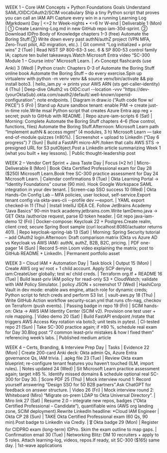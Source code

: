 WEEK 1 – Core IAM Concepts + Python Foundations
Goals
Understand SAML/OIDC/OAuth2/SCIM vocabulary
Ship a tiny Python script that proves you can call an IAM API
Capture every win in a running Learning Log (Markdown)
Day | <=2 hr Week-nights • <=6 hr W-end | Deliverable
1 (Mon) | ① Create Learning-Log.md in new GitHub repo iam-30d-sprint. ② Download IDPro Body of Knowledge chapters 1–3 (free) Automate the Boring Stuff.③ Write down every past authN/authZ project (VPN MFA, Zero-Trust pilot, AD migration, etc.). | Git commit “Log initialized + prior wins”
2 (Tue) | Read NIST SP 800-63-3 sec. 6 & SP 800-53 control family IA; capture ten bullet takeaways.Watch Microsoft Entra video “SC-300 Module 1 – Course intro” Microsoft Learn. | ✍️ Concept flashcards (use Anki)
3 (Wed) | Python crash: Chapters 0-3 of Automate the Boring Stuff online book Automate the Boring Stuff – do every exercise.Spin up virtualenv with python -m venv venv && source venv/bin/activate && pip install boto3. | hello_iam.py → prints your AWS ARN (sts get-caller-identity)
4 (Thu) | Deep-dive OAuth2 vs OIDC:curl --location -vvv "https://dev-{yourOktaSub}.okta.com/oauth2/default/.well-known/openid-configuration"; note endpoints. | Diagram in draw.io (“Auth code flow w/ PKCE”)
5 (Fri) | Stand up Azure sandbox tenant: enable PIM -> create just-in-time role.Write msal Python script that creates Azure Entra app reg + secret; push to GitHub with README. | Repo azure-iam-scripts
6 (Sat) | Morning: Complete Automate the Boring Stuff chapters 4–6 (flow control, functions, files) Automate the Boring Stuff.Afternoon: Microsoft Learn path “Implement authN & access mgmt” (4 modules, 3 h) Microsoft Learn — take end-of-module quizzes (≥80%). | Screenshot + upload to LinkedIn (“Day 6 progress”)
7 (Sun) | Build a FastAPI micro-API /token that calls AWS STS → presigned URL for S3 putObject.Post a LinkedIn article summarizing Week 1 (what you built + key lessons). | Public thought-leadership post

WEEK 2 – Vendor Cert Sprint + Java Taste
Day | Focus (≈2 hr) | Micro-Deliverable
8 (Mon) | Book Okta Certified Professional exam for Day 28 ($250) Microsoft Learn.Book free SC-300 practice assessment for Day 24 Microsoft Learn. | Calendar confirmations
9 (Tue) | Okta Learning Portal → “Identity Foundations” course (90 min). Hook Google Workspace SAML integration in your dev tenant. | Screen-cap SSO success
10 (Wed) | Okta Hands-On Config Lab – MFA policies, user lockout, self-service.Export tenant config via okta-aws-cli --profile dev —export. | YAML export checked-in
11 (Thu) | Install IntelliJ IDEA CE. Follow JetBrains Academy “Java Basics” 90-min track academy.jetbrains.com.Write IamDemo.java → GET Okta /authorize request, parse ID token header. | Git repo java-iam-demo
12 (Fri) | Docker-compose: Keycloak 22 + Postgres.Create realm, client cred; secure Spring Boot sample (curl localhost:8080/actuator returns 401). | Repo keycloak-spring-lab
13 (Sat) | Morning: Spring Security tutorial – add OAuth2 login.Afternoon: Draft comparison matrix (Okta vs Azure AD vs Keycloak vs AWS IAM): authN, authZ, B2B, B2C, pricing. | PDF one-pager
14 (Sun) | Record 5-min Loom video explaining the matrix; post to GitHub README + LinkedIn. | Permanent portfolio asset

WEEK 3 – Cloud IAM + Automation
Day | Task block | Output
15 (Mon) | Create AWS org w/ root + 1 child account. Apply SCP denying iam:CreateUser globally; test w/ child creds. | Terraform org.tf + README
16 (Tue) | Build least-priv IAM policy for read-only S3 + CloudWatch; validate with IAM Policy Simulator. | policy JSON + screenshot
17 (Wed) | HashiCorp Vault in dev mode: enable aws engine, attach role for dynamic creds; Python script to fetch creds and perform S3 list. | vault-aws.py
18 (Thu) | Write GitHub Action workflow security-scan.yml that runs cfn-nag, checkov on Terraform (push events). | Passing badge in repo
19 (Fri) | SCIM hands-on: Okta → AWS IAM Identity Center (SCIM v2). Provision one test user + role mapping. | Video demo
20 (Sat) | Build FastAPI endpoint /rotate that triggers AWS Access Key rotation via boto3; unit tests in pytest. | CI-tested repo
21 (Sun) | Take SC-300 practice again; if ≥80 %, schedule real exam for Day 30.Blog post “7 common least-priv mistakes & how I fixed them” referencing week’s labs. | Published medium article

WEEK 4 – Certs, Branding, & Interview Prep
Day | Tasks | Evidence
22 (Mon) | Create 200-card Anki deck: Okta admin Qs, Azure Entra governance Qs, IAM trivia. | .apkg file
23 (Tue) | Review Okta exam blueprint; re-configure tenant features you haven’t touched (ILM, import rules). | Notes updated
24 (Wed) | Sit Microsoft Learn practice assessment again; target ≥85 %. Identify missed domains & schedule optional real SC-300 for Day 30. | Score PDF
25 (Thu) | Mock interview round 1: Record yourself answering “Design SSO for 50 B2B partners”.Ask ChatGPT for feedback on answer structure. | Video
26 (Fri) | Mock interview round 2: Whiteboard (Miro) “Migrate on-prem LDAP to Okta Universal Directory”. | Miro link
27 (Sat) | Resume 2.0 – integrate new repos, badges (“Okta Certified Professional – Candidate”), quantifiable wins (AWS org landing zone, SCIM deployment).Rewrite LinkedIn headline: *Cloud IAM Engineer | Okta CP
28 (Sun) | TAKE Okta Certified Professional exam (60 Qs, 90 min).Post badge to LinkedIn via Credly. | 🎖 Okta badge
29 (Mon) | Register for CIDPRO exam (long-term) IDPro. Skim the exam outline to map gaps. | Confirmation email
30 (Tue) | Networking Blitz: DM 10 recruiters + apply to 5 roles. Attach learning-log, videos, repos.If ready, sit SC-300 ($165) same day. | 1st-wave applications
